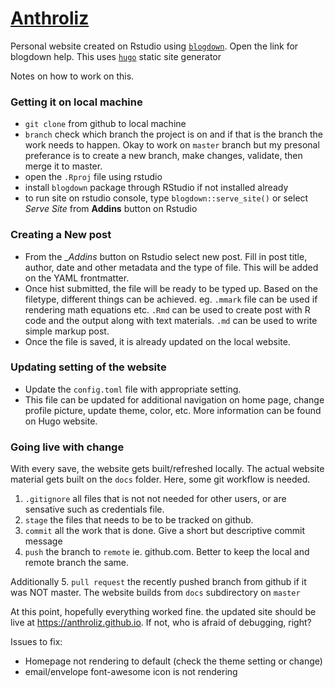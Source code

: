 # [Anthroliz](https://anthroliz.github.io)

Personal website created on Rstudio using [`blogdown`](https://bookdown.org/yihui/blogdown/get-started.html). Open the link for blogdown help. 
This uses [`hugo`](https://gohugo.io) static site generator

Notes on how to work on this.

### Getting it on local machine

- `git clone` from github to local machine
- `branch` check which branch the project is on and if that is the branch the work needs to happen. Okay to work on `master` branch but my presonal preferance is to create a new branch, make changes, validate, then merge it to master.
- open the `.Rproj` file using rstudio
- install `blogdown` package through RStudio if not installed already
- to run site on rstudio console, type `blogdown::serve_site()` or select _Serve Site_ from __Addins__ button on Rstudio


### Creating a New post

- From the __Addins_ button on Rstudio select new post. Fill in post title, author, date and other metadata and the type of file. This will be added on the YAML frontmatter.
- Once hist submitted, the file will be ready to be typed up. Based on the filetype, different things can be achieved. eg. `.mmark` file can be used if rendering math equations etc. `.Rmd` can be used to create post with R code and the output along with text materials. `.md` can be used to write simple markup post.
- Once the file is saved, it is already updated on the local website.


### Updating setting of the website

- Update the `config.toml` file with appropriate setting. 
- This file can be updated for additional navigation on home page, change profile picture, update theme, color, etc. More information can be found on Hugo website. 

### Going live with change

With every save, the website gets built/refreshed locally. The actual website material gets built on the `docs` folder.
Here, some git workflow is needed.

1. `.gitignore` all files that is not not needed for other users, or are sensative such as credentials file. 
2. `stage` the files that needs to be to be tracked on github. 
3. `commit` all the work that is done. Give a short but descriptive commit message
4. `push` the branch to `remote` ie. github.com. Better to keep the local and remote branch the same.

Additionally
5. `pull request` the recently pushed branch from github if it was NOT master. The website builds from `docs` subdirectory on `master`


At this point, hopefully everything worked fine. the updated site should be live at https://anthroliz.github.io. If not, who is afraid of debugging, right?

Issues to fix:
- Homepage not rendering to default (check the theme setting or change)
- email/envelope font-awesome icon is not rendering
